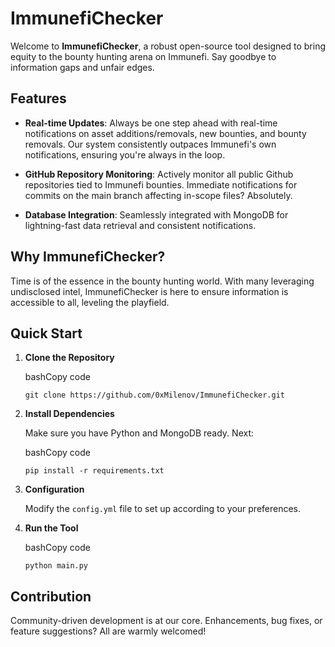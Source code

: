 # ImmunefiChecker

Welcome to **ImmunefiChecker**, a robust open-source tool designed to bring equity to the bounty hunting arena on Immunefi. Say goodbye to information gaps and unfair edges.

## Features

-   **Real-time Updates**: Always be one step ahead with real-time notifications on asset additions/removals, new bounties, and bounty removals. Our system consistently outpaces Immunefi's own notifications, ensuring you're always in the loop.

-   **GitHub Repository Monitoring**: Actively monitor all public Github repositories tied to Immunefi bounties. Immediate notifications for commits on the main branch affecting in-scope files? Absolutely.

-   **Database Integration**: Seamlessly integrated with MongoDB for lightning-fast data retrieval and consistent notifications.

## Why ImmunefiChecker?

Time is of the essence in the bounty hunting world. With many leveraging undisclosed intel, ImmunefiChecker is here to ensure information is accessible to all, leveling the playfield.

## Quick Start

1. **Clone the Repository**

    bashCopy code

    `git clone https://github.com/0xMilenov/ImmunefiChecker.git`

2. **Install Dependencies**

    Make sure you have Python and MongoDB ready. Next:

    bashCopy code

    `pip install -r requirements.txt`

3. **Configuration**

    Modify the `config.yml` file to set up according to your preferences.

4. **Run the Tool**

    bashCopy code

    `python main.py`

## Contribution

Community-driven development is at our core. Enhancements, bug fixes, or feature suggestions? All are warmly welcomed!
